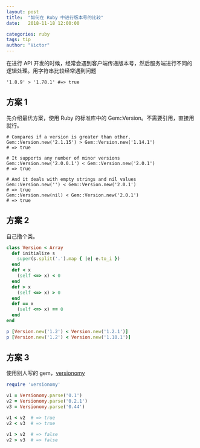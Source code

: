 ```yaml
---
layout: post
title:  "如何在 Ruby 中进行版本号的比较"
date:   2018-11-18 12:00:00

categories: ruby
tags: tip
author: "Victor"
---
```


在进行 API 开发的时候，经常会遇到客户端传递版本号，然后服务端进行不同的逻辑处理。用字符串比较经常遇到问题

```shell
'1.8.9' > '1.78.1' #=> true
```

## 方案 1

先介绍最优方案，使用 Ruby 的标准库中的 Gem::Version。不需要引用，直接用就行。

```shell
# Compares if a version is greater than other.
Gem::Version.new('2.1.15') > Gem::Version.new('1.14.1')
# => true

# It supports any number of minor versions
Gem::Version.new('2.0.0.1') < Gem::Version.new('2.0.1')
# => true

# And it deals with empty strings and nil values
Gem::Version.new('') < Gem::Version.new('2.0.1')
# => true
Gem::Version.new(nil) < Gem::Version.new('2.0.1')
# => true
```

## 方案 2

自己撸个类。

```ruby
class Version < Array
  def initialize s
    super(s.split('.').map { |e| e.to_i })
  end
  def < x
    (self <=> x) < 0
  end
  def > x
    (self <=> x) > 0
  end
  def == x
    (self <=> x) == 0
  end
end
```

```ruby
p [Version.new('1.2') < Version.new('1.2.1')]
p [Version.new('1.2') < Version.new('1.10.1')]
```

## 方案 3

使用别人写的 gem，[versionomy](https://github.com/dazuma/versionomy)

```ruby
require 'versionomy'

v1 = Versionomy.parse('0.1')
v2 = Versionomy.parse('0.2.1')
v3 = Versionomy.parse('0.44')

v1 < v2  # => true
v2 < v3  # => true

v1 > v2  # => false
v2 > v3  # => false
```
